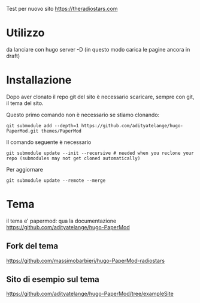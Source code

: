 Test per nuovo sito https://theradiostars.com

# Utilizzo

da lanciare con 
hugo server -D
(in questo modo carica le pagine ancora in draft)

# Installazione

Dopo aver clonato il repo git del sito è necessario scaricare, sempre con git, il tema del sito.

Questo primo comando non è necessario se stiamo clonando:

`git submodule add --depth=1 https://github.com/adityatelange/hugo-PaperMod.git themes/PaperMod`

Il comando seguente è necessario

`git submodule update --init --recursive # needed when you reclone your repo (submodules may not get cloned automatically)`

Per aggiornare

`git submodule update --remote --merge`

# Tema
il tema e' papermod: qua la documentazione
https://github.com/adityatelange/hugo-PaperMod

## Fork del tema
https://github.com/massimobarbieri/hugo-PaperMod-radiostars

## Sito di esempio sul tema
https://github.com/adityatelange/hugo-PaperMod/tree/exampleSite
